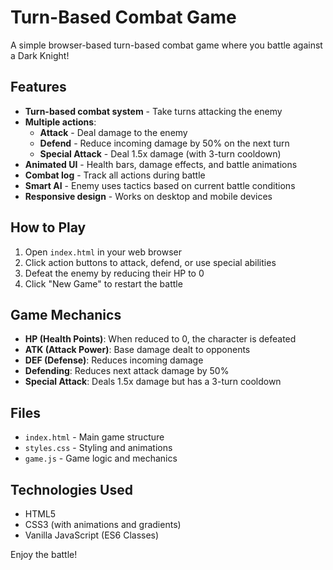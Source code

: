 # Turn-Based Combat Game

A simple browser-based turn-based combat game where you battle against a Dark Knight!

## Features

- **Turn-based combat system** - Take turns attacking the enemy
- **Multiple actions**:
  - **Attack** - Deal damage to the enemy
  - **Defend** - Reduce incoming damage by 50% on the next turn
  - **Special Attack** - Deal 1.5x damage (with 3-turn cooldown)
- **Animated UI** - Health bars, damage effects, and battle animations
- **Combat log** - Track all actions during battle
- **Smart AI** - Enemy uses tactics based on current battle conditions
- **Responsive design** - Works on desktop and mobile devices

## How to Play

1. Open `index.html` in your web browser
2. Click action buttons to attack, defend, or use special abilities
3. Defeat the enemy by reducing their HP to 0
4. Click "New Game" to restart the battle

## Game Mechanics

- **HP (Health Points)**: When reduced to 0, the character is defeated
- **ATK (Attack Power)**: Base damage dealt to opponents
- **DEF (Defense)**: Reduces incoming damage
- **Defending**: Reduces next attack damage by 50%
- **Special Attack**: Deals 1.5x damage but has a 3-turn cooldown

## Files

- `index.html` - Main game structure
- `styles.css` - Styling and animations
- `game.js` - Game logic and mechanics

## Technologies Used

- HTML5
- CSS3 (with animations and gradients)
- Vanilla JavaScript (ES6 Classes)

Enjoy the battle!
